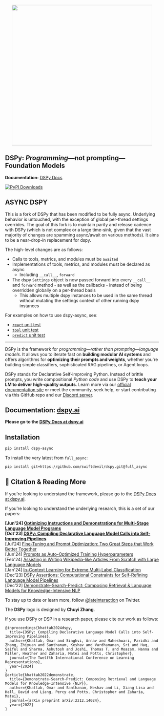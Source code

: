 <p align="center">
  <img align="center" src="docs/docs/static/img/dspy_logo.png" width="460px" />
</p>
<p align="left">


## DSPy: _Programming_—not prompting—Foundation Models

**Documentation:** [DSPy Docs](https://dspy.ai/)

[![PyPI Downloads](https://static.pepy.tech/badge/dspy/month)](https://pepy.tech/projects/dspy)


## ASYNC DSPY

This is a fork of DSPy that has been modified to be fully async. Underlying behavior is untouched, with the exception of global per-thread settings overrides. The goal of this fork is to maintain parity and release cadence with DSPy (which is not complex or a large time-sink, given that the vast majority of changes are spamming async/await on various methods). It aims to be a near-drop-in replacement for dspy.

The high-level changes are as follows:
- Calls to tools, metrics, and modules must be `awaited`
- Implementations of tools, metrics, and modules must be declared as async
  - Including `__call__`, `forward`
- The dspy `Settings` object is now passed forward into every `__call__` and `forward` method - as well as the callbacks - instead of being overridden globally on a per-thread basis
  - This allows multiple dspy instances to be used in the same thread without mutating the settings context of other running dspy instances

For examples on how to use dspy-async, see:
- [`react` unit test](tests/predict/test_react.py)
- [`tool` unit test](tests/primitives/test_tool.py)
- [`predict` unit test](tests/predict/test_predict.py)


----

DSPy is the framework for _programming—rather than prompting—language models_. It allows you to iterate fast on **building modular AI systems** and offers algorithms for **optimizing their prompts and weights**, whether you're building simple classifiers, sophisticated RAG pipelines, or Agent loops.

DSPy stands for Declarative Self-improving Python. Instead of brittle prompts, you write compositional _Python code_ and use DSPy to **teach your LM to deliver high-quality outputs**. Learn more via our [official documentation site](https://dspy.ai/) or meet the community, seek help, or start contributing via this GitHub repo and our [Discord server](https://discord.gg/XCGy2WDCQB).


## Documentation: [dspy.ai](https://dspy.ai)


**Please go to the [DSPy Docs at dspy.ai](https://dspy.ai)**


## Installation


```bash
pip install dspy-async
```

To install the very latest from `full_async`:

```bash
pip install git+https://github.com/swiftdevil/dspy.git@full_async
````




## 📜 Citation & Reading More

If you're looking to understand the framework, please go to the [DSPy Docs at dspy.ai](https://dspy.ai).

If you're looking to understand the underlying research, this is a set of our papers:

**[Jun'24] [Optimizing Instructions and Demonstrations for Multi-Stage Language Model Programs](https://arxiv.org/abs/2406.11695)**       
**[Oct'23] [DSPy: Compiling Declarative Language Model Calls into Self-Improving Pipelines](https://arxiv.org/abs/2310.03714)**     
[Jul'24] [Fine-Tuning and Prompt Optimization: Two Great Steps that Work Better Together](https://arxiv.org/abs/2407.10930)     
[Jun'24] [Prompts as Auto-Optimized Training Hyperparameters](https://arxiv.org/abs/2406.11706)    
[Feb'24] [Assisting in Writing Wikipedia-like Articles From Scratch with Large Language Models](https://arxiv.org/abs/2402.14207)         
[Jan'24] [In-Context Learning for Extreme Multi-Label Classification](https://arxiv.org/abs/2401.12178)       
[Dec'23] [DSPy Assertions: Computational Constraints for Self-Refining Language Model Pipelines](https://arxiv.org/abs/2312.13382)   
[Dec'22] [Demonstrate-Search-Predict: Composing Retrieval & Language Models for Knowledge-Intensive NLP](https://arxiv.org/abs/2212.14024.pdf)

To stay up to date or learn more, follow [@lateinteraction](https://twitter.com/lateinteraction) on Twitter.

The **DSPy** logo is designed by **Chuyi Zhang**.

If you use DSPy or DSP in a research paper, please cite our work as follows:

```
@inproceedings{khattab2024dspy,
  title={DSPy: Compiling Declarative Language Model Calls into Self-Improving Pipelines},
  author={Khattab, Omar and Singhvi, Arnav and Maheshwari, Paridhi and Zhang, Zhiyuan and Santhanam, Keshav and Vardhamanan, Sri and Haq, Saiful and Sharma, Ashutosh and Joshi, Thomas T. and Moazam, Hanna and Miller, Heather and Zaharia, Matei and Potts, Christopher},
  journal={The Twelfth International Conference on Learning Representations},
  year={2024}
}
@article{khattab2022demonstrate,
  title={Demonstrate-Search-Predict: Composing Retrieval and Language Models for Knowledge-Intensive {NLP}},
  author={Khattab, Omar and Santhanam, Keshav and Li, Xiang Lisa and Hall, David and Liang, Percy and Potts, Christopher and Zaharia, Matei},
  journal={arXiv preprint arXiv:2212.14024},
  year={2022}
}
```

<!-- You can also read more about the evolution of the framework from Demonstrate-Search-Predict to DSPy:

* [**DSPy Assertions: Computational Constraints for Self-Refining Language Model Pipelines**](https://arxiv.org/abs/2312.13382)   (Academic Paper, Dec 2023) 
* [**DSPy: Compiling Declarative Language Model Calls into Self-Improving Pipelines**](https://arxiv.org/abs/2310.03714) (Academic Paper, Oct 2023) 
* [**Releasing DSPy, the latest iteration of the framework**](https://twitter.com/lateinteraction/status/1694748401374490946) (Twitter Thread, Aug 2023)
* [**Releasing the DSP Compiler (v0.1)**](https://twitter.com/lateinteraction/status/1625231662849073160)  (Twitter Thread, Feb 2023)
* [**Introducing DSP**](https://twitter.com/lateinteraction/status/1617953413576425472)  (Twitter Thread, Jan 2023)
* [**Demonstrate-Search-Predict: Composing retrieval and language models for knowledge-intensive NLP**](https://arxiv.org/abs/2212.14024.pdf) (Academic Paper, Dec 2022) -->

